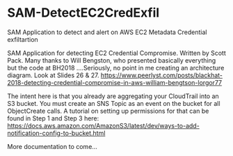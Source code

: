 # SAM-DetectEC2CredExfil
SAM Application to detect and alert on AWS EC2 Metadata Credential exfiltartion


  SAM Application for detecting EC2 Credential Compromise.
  Written by Scott Pack.
  Many thanks to Will Bengston, who presented basically everything but the code at BH2018
  ....Seriously, no point in me creating an architecture diagram.  Look at Slides 26 & 27.
  https://www.peerlyst.com/posts/blackhat-2018-detecting-credential-compromise-in-aws-william-bengtson-lorgor77

  The intent here is that you already are aggregating your CloudTrail into an S3 bucket.
  You must create an SNS Topic as an event on the bucket for all ObjectCreate calls.
  A tutorial on setting up permissions for that can be found in Step 1 and Step 3 here:
  https://docs.aws.amazon.com/AmazonS3/latest/dev/ways-to-add-notification-config-to-bucket.html


More documentation to come...
